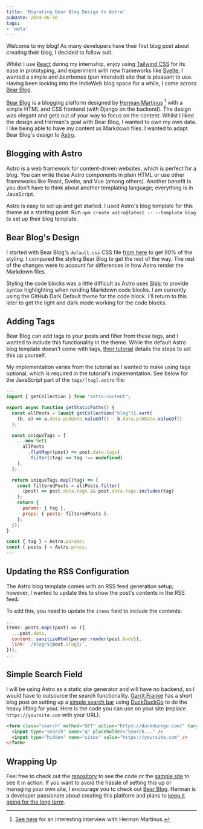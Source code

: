 ```yaml
---
title: 'Migrating Bear Blog Design to Astro'
pubDate: 2024-06-10
tags:
- 'meta'
---
```


Welcome to my blog! As many developers have their first blog post about creating their blog, I decided to follow suit. 

Whilst I use [React](https://react.dev/) during my internship, enjoy using [Tailwind CSS](https://tailwindcss.com/) for its ease in prototyping, and experiment with new frameworks like [Svelte](https://svelte.dev/), I wanted a simple and *bear*bones (pun intended) site that is pleasant to use. Having been looking into the IndieWeb blog space for a while, I came across [Bear Blog](https://bearblog.dev).

[Bear Blog](https://bearblog.dev) is a blogging platform designed by [Herman Martinus](https://herman.bearblog.dev/) [^1] with a simple HTML and CSS frontend (with Django on the backend). The design was elegant and gets out of your way to focus on the content. Whilst I liked the design and Herman's goal with Bear Blog, I wanted to own my own data. I like being able to have my content as Markdown files. I wanted to adapt Bear Blog's design to [Astro](https://astro.build/).

## Blogging with Astro

Astro is a web framework for content-driven websites, which is perfect for a blog. You can write these Astro components in plain HTML or use other frameworks like React, Svelte, and Vue (among others). Another benefit is you don't have to think about another templating language; everything is in JavaScript.

Astro is easy to set up and get started. I used Astro's blog template for this theme as a starting point. Run `npm create astro@latest -- --template blog` to set up their blog template.

## Bear Blog's Design

I started with Bear Blog's `default.css` CSS file [from here](https://github.com/HermanMartinus/bearblog/blob/297026a877bc2ab2b3bdfbd6b9f7961c350917dd/templates/styles/blog/default.css) to get 90% of the styling. I compared the styling Bear Blog to get the rest of the way. The rest of the changes were to account for differences in how Astro render the Markdown files.

Styling the code blocks was a little difficult as Astro uses [Shiki](https://shiki.style/) to provide syntax highlighting when rending Markdown code blocks. I am currently using the GitHub Dark Default theme for the code block. I'll return to this later to get the light and dark mode working for the code blocks.

## Adding Tags

Bear Blog can add tags to your posts and filter from these tags, and I wanted to include this functionality in the theme. While the default Astro blog template doesn't come with tags, [their tutorial](https://docs.astro.build/en/tutorial/5-astro-api/2/#advanced-javascript-generate-pages-from-existing-tags) details the steps to set this up yourself.

My implementation varies from the tutorial as I wanted to make using tags optional, which is required in the tutorial's implementation. See below for the JavaScript part of the `tags/[tag].astro` file:

```javascript
---
import { getCollection } from "astro:content";

export async function getStaticPaths() {
  const allPosts = (await getCollection("blog")).sort(
    (b, a) => a.data.pubDate.valueOf() - b.data.pubDate.valueOf()
  );

  const uniqueTags = [
    ...new Set(
      allPosts
        .flatMap((post) => post.data.tags)
        .filter((tag) => tag !== undefined)
    ),
  ];

  return uniqueTags.map((tag) => {
    const filteredPosts = allPosts.filter(
      (post) => post.data.tags && post.data.tags.includes(tag)
    );
    return {
      params: { tag },
      props: { posts: filteredPosts },
    };
  });
}

const { tag } = Astro.params;
const { posts } = Astro.props;
---
```

## Updating the RSS Configuration

The Astro blog template comes with an RSS feed generation setup; however, I wanted to update this to show the post's contents in the RSS feed.

To add this, you need to update the `items` field to include the contents:

```javascript
...
items: posts.map((post) => ({
  ...post.data,
  content: sanitizeHtml(parser.render(post.body)),
  link: `/blog/${post.slug}/`,
})),
...
```


## Simple Search Field

I will be using Astro as a static site generator and will have no backend, so I would have to outsource the search functionality. [Garrit Franke](https://garrit.xyz/) has a short blog post on setting up a [simple search bar](https://garrit.xyz/posts/2024-04-11-a-simple-search-bar) using [DuckDuckGo](https://duckduckgo.com/) to do the heavy lifting for your. Here is the code you can use on your site (replace `https://yoursite.com` with your URL).

```html
<form class="search" method="GET" action="https://duckduckgo.com/" target="_blank">
  <input type="search" name="q" placeholder="Search..." />
  <input type="hidden" name="sites" value="https://yoursite.com" />
</form>
```

## Wrapping Up

Feel free to check out the [repository](https://github.com/harleyjwilson/astro-bear-blog) to see the code or the [sample site](https://astro-bear-blog.vercel.app/) to see it in action. If you want to avoid the hassle of setting this up or managing your own site, I encourage you to check out [Bear Blog](https://bearblog.dev/). Herman is a developer passionate about creating this platform and plans to [keep it going for the long term](https://herman.bearblog.dev/building-software-to-last-forever/).

[^1]: [See here](https://manuelmoreale.com/pb-herman-martinus) for an interesting interview with Herman Martinus.